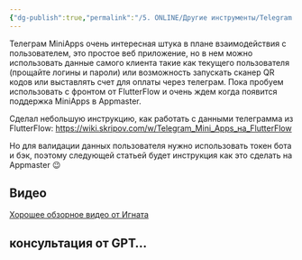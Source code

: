```yaml
---
{"dg-publish":true,"permalink":"/5. ONLINE/Другие инструменты/Telegram MiniApps/","created":"2024-10-25T11:51:10.184-03:00","updated":"2025-01-14T11:56:31.989-03:00"}
---
```


 Телеграм MiniApps очень интересная штука в плане взаимодействия с пользователем, это простое веб приложение, но в нем можно использовать данные самого клиента такие как текущего пользователя (прощайте логины и пароли) или возможность запускать сканер QR кодов или выставлять счет для оплаты через телеграм.
Пока пробуем использовать с фронтом от FlutterFlow и очень ждем когда появится поддержка MiniApps в Appmaster.

Сделал небольшую инструкцию, как работать с данными телеграмма из FlutterFlow:
https://wiki.skripov.com/w/Telegram_Mini_Apps_на_FlutterFlow

Но для валидации данных пользователя нужно использовать токен бота и бэк, поэтому следующей статьей будет инструкция как это сделать на Appmaster 😉

## Видео
[Хорошее обзорное видео от Игната](https://www.youtube.com/watch?v=Q2C6i5e4jfk)

## консультация от GPT…